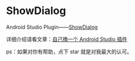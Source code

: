 # ShowDialog
Android Studio Plugin——[ShowDialog](https://plugins.jetbrains.com/plugin/12464-showdialog)



详细介绍请看文章：[自己撸一个 Android Studio 插件](https://www.jianshu.com/p/10d4f78d4aeb)

ps：如果对你有帮助，点下 star 就是对我最大的认可。
